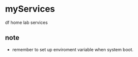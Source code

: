 # myServices
df home lab services

## note
+ remember to set up enviroment variable when system boot.